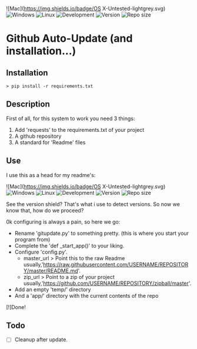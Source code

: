 ![Mac](https://img.shields.io/badge/OS X-Untested-lightgrey.svg)
![Windows](https://img.shields.io/badge/Windows-Untested-brightgreen.svg)
![Linux](https://img.shields.io/badge/Linux-Untested-lightgrey.svg)
![Development](https://img.shields.io/badge/Development-busy-brightgreen.svg)
![Version](https://img.shields.io/badge/Latest-1.0.0/dev-blue.svg)
![Repo size](https://reposs.herokuapp.com/?path=riptide00/gitupdate)

# Github Auto-Update (and installation...)

## Installation

	> pip install -r requirements.txt

## Description

First of all, for this system to work you need 3 things:

1. Add 'requests' to the requirements.txt of your project
2. A github repository
3. A standard for 'Readme' files

## Use 

I use this as a head for my readme's:

![Mac](https://img.shields.io/badge/OS X-Untested-lightgrey.svg)
![Windows](https://img.shields.io/badge/Windows-Untested-lightgrey.svg)
![Linux](https://img.shields.io/badge/Linux-Untested-lightgrey.svg)
![Development](https://img.shields.io/badge/Development-halted-lightgrey.svg)
![Version](https://img.shields.io/badge/Latest-1.0.0/dev-blue.svg)
![Repo size](https://reposs.herokuapp.com/?path=)

See the version shield? That's what i use to detect versions.
So now we know that, how do we proceed?

0k configuring is always a pain, so here we go:

- Rename 'gitupdate.py' to something pretty. (this is where you start your program from)
- Complete the 'def _start_app()' to your liking.
- Configure 'config.py'.
    * master_url > Point this to the raw Readme usually,'https://raw.githubusercontent.com/USERNAME/REPOSITORY/master/README.md'.
    * zip_url > Point to a zip of your project usually,'https://github.com/USERNAME/REPOSITORY/zipball/master'.
- Add an empty 'temp/' directory
- And a 'app/' directory with the current contents of the repo

[!]Done!

## Todo

- [ ] Cleanup after update.
